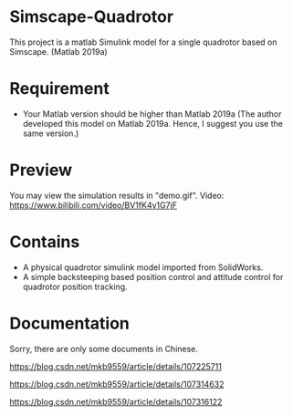 # Simscape-Quadrotor
This project is a matlab Simulink model for a single quadrotor based on Simscape. (Matlab 2019a)

# Requirement
 - Your Matlab version should be higher than Matlab 2019a (The author developed this model on Matlab 2019a. Hence, I suggest you use the same version.)


# Preview
You may view the simulation results in "demo.gif".
Video: https://www.bilibili.com/video/BV1fK4y1G7jF

# Contains

 - A physical quadrotor simulink model imported from SolidWorks.
 - A simple backsteeping based position control and attitude control for quadrotor position tracking.
 

# Documentation
Sorry, there are only some documents in Chinese.

https://blog.csdn.net/mkb9559/article/details/107225711

https://blog.csdn.net/mkb9559/article/details/107314632

https://blog.csdn.net/mkb9559/article/details/107316122
